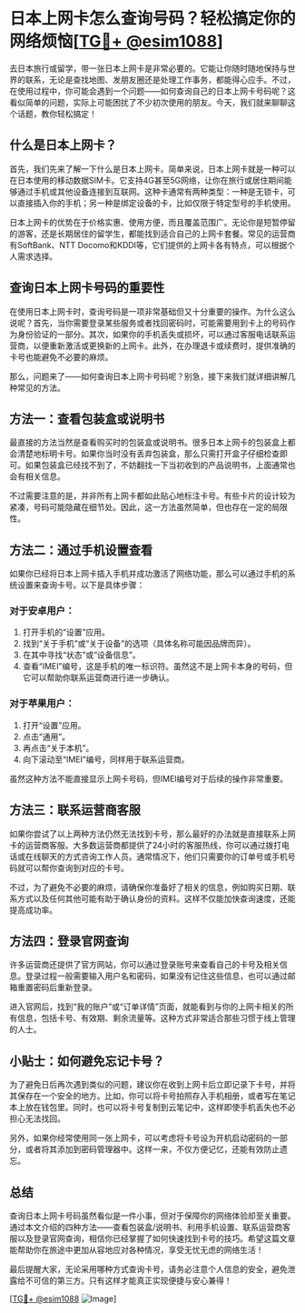 # 日本上网卡怎么查询号码？轻松搞定你的网络烦恼[[TG💪+ @esim1088](https://t.me/s/esim1088)]

去日本旅行或留学，带一张日本上网卡是非常必要的。它能让你随时随地保持与世界的联系，无论是查找地图、发朋友圈还是处理工作事务，都能得心应手。不过，在使用过程中，你可能会遇到一个问题——如何查询自己的日本上网卡号码呢？这看似简单的问题，实际上可能困扰了不少初次使用的朋友。今天，我们就来聊聊这个话题，教你轻松搞定！

## 什么是日本上网卡？

首先，我们先来了解一下什么是日本上网卡。简单来说，日本上网卡就是一种可以在日本使用的移动数据SIM卡。它支持4G甚至5G网络，让你在旅行或居住期间能够通过手机或其他设备连接到互联网。这种卡通常有两种类型：一种是无锁卡，可以直接插入你的手机；另一种是绑定设备的卡，比如仅限于特定型号的手机使用。

日本上网卡的优势在于价格实惠、使用方便，而且覆盖范围广。无论你是短暂停留的游客，还是长期居住的留学生，都能找到适合自己的上网卡套餐。常见的运营商有SoftBank、NTT Docomo和KDDI等，它们提供的上网卡各有特点，可以根据个人需求选择。

## 查询日本上网卡号码的重要性

在使用日本上网卡时，查询号码是一项非常基础但又十分重要的操作。为什么这么说呢？首先，当你需要登录某些服务或者找回密码时，可能需要用到卡上的号码作为身份验证的一部分。其次，如果你的手机丢失或损坏，可以通过客服电话联系运营商，以便重新激活或更换新的上网卡。此外，在办理退卡或续费时，提供准确的卡号也能避免不必要的麻烦。

那么，问题来了——如何查询日本上网卡号码呢？别急，接下来我们就详细讲解几种常见的方法。

## 方法一：查看包装盒或说明书

最直接的方法当然是查看购买时的包装盒或说明书。很多日本上网卡的包装盒上都会清楚地标明卡号。如果你当时没有丢弃包装盒，那么只需打开盒子仔细检查即可。如果包装盒已经找不到了，不妨翻找一下当初收到的产品说明书，上面通常也会有相关信息。

不过需要注意的是，并非所有上网卡都如此贴心地标注卡号。有些卡片的设计较为紧凑，号码可能隐藏在细节处。因此，这一方法虽然简单，但也存在一定的局限性。

## 方法二：通过手机设置查看

如果你已经将日本上网卡插入手机并成功激活了网络功能，那么可以通过手机的系统设置来查询卡号。以下是具体步骤：

### 对于安卓用户：
1. 打开手机的“设置”应用。
2. 找到“关于手机”或“关于设备”的选项（具体名称可能因品牌而异）。
3. 在其中寻找“状态”或“设备信息”。
4. 查看“IMEI”编号，这是手机的唯一标识符。虽然这不是上网卡本身的号码，但它可以帮助你联系运营商进行进一步确认。

### 对于苹果用户：
1. 打开“设置”应用。
2. 点击“通用”。
3. 再点击“关于本机”。
4. 向下滚动至“IMEI”编号，同样用于联系运营商。

虽然这种方法不能直接显示上网卡号码，但IMEI编号对于后续的操作非常重要。

## 方法三：联系运营商客服

如果你尝试了以上两种方法仍然无法找到卡号，那么最好的办法就是直接联系上网卡的运营商客服。大多数运营商都提供了24小时的客服热线，你可以通过拨打电话或在线聊天的方式咨询工作人员。通常情况下，他们只需要你的订单号或手机号码就可以帮你查询到对应的卡号。

不过，为了避免不必要的麻烦，请确保你准备好了相关的信息，例如购买日期、联系方式以及任何其他可能有助于确认身份的资料。这样不仅能加快查询速度，还能提高成功率。

## 方法四：登录官网查询

许多运营商还提供了官方网站，你可以通过登录账号来查看自己的卡号及相关信息。登录过程一般需要输入用户名和密码，如果没有记住这些信息，也可以通过邮箱重置密码后重新登录。

进入官网后，找到“我的账户”或“订单详情”页面，就能看到与你的上网卡相关的所有信息，包括卡号、有效期、剩余流量等。这种方式非常适合那些习惯于线上管理的人士。

## 小贴士：如何避免忘记卡号？

为了避免日后再次遇到类似的问题，建议你在收到上网卡后立即记录下卡号，并将其保存在一个安全的地方。比如，你可以将卡号拍照存入手机相册，或者写在笔记本上放在钱包里。同时，也可以将卡号复制到云笔记中，这样即使手机丢失也不必担心无法找回。

另外，如果你经常使用同一张上网卡，可以考虑将卡号设为开机启动密码的一部分，或者将其添加到密码管理器中。这样一来，不仅方便记忆，还能有效防止遗忘。

## 总结

查询日本上网卡号码虽然看似是一件小事，但对于保障你的网络体验却至关重要。通过本文介绍的四种方法——查看包装盒/说明书、利用手机设置、联系运营商客服以及登录官网查询，相信你已经掌握了如何快速找到卡号的技巧。希望这篇文章能帮助你在旅途中更加从容地应对各种情况，享受无忧无虑的网络生活！

最后提醒大家，无论采用哪种方式查询卡号，请务必注意个人信息的安全，避免泄露给不可信的第三方。只有这样才能真正实现便捷与安心兼得！

[[TG💪+ @esim1088](https://t.me/s/esim1088) ![Image](https://i.postimg.cc/4NQfJmqS/Snipaste-2025-05-13-00-14-12.png)]